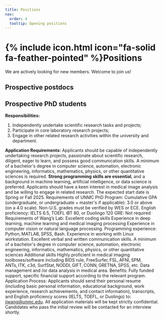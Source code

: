 ```yaml
---
title: Positions
nav:
  order: 4
  tooltip: Opening positions
---
```


# {% include icon.html icon="fa-solid fa-feather-pointed" %}Positions

We are actively looking for new members. Welcome to join us!

## Prospective postdocs

## Prospective PhD students
**Responsibilities:**
1. Independently undertake scientific research tasks and projects;
2. Participate in core laboratory research projects;
3. Engage in other related research activities within the university and department.
   
**Application Requirements:**
Applicants should be capable of independently undertaking research projects, passionate about scientific research, diligent, eager to learn, and possess good communication skills. A minimum of a bachelor's degree in computer science, automation, electronic engineering, informatics, mathematics, physics, or other quantitative sciences is required. **Strong programming skills are essential**, and a background in machine learning, artificial intelligence, or data science is preferred. Applicants should have a keen interest in medical image analysis and be willing to engage in related research. The expected start date is Spring or Fall 2025. 
Requirements of UNMC PhD Program:
Cumulative GPA (undergraduate, or undergraduate + master's if applicable): 3.0 or above (on a 4.0 scale). Non-U.S. grades must be verified by WES or ECE. 
English proficiency: IELTS 6.5, TOEFL iBT 80, or Duolingo 120 
GRE: Not required 
Requirements of Wang’s Lab:
Excellent coding skills 
Experience in deep learning, machine learning and medical imaging processing 
Experience in computer vision or natural language processing. 
Programming experience: Python, MATLAB, SPSS, Bash. 
Experience in working with Linux workstation. 
Excellent verbal and written communication skills. 
A minimum of a bachelor's degree in computer science, automation, electronic engineering, informatics, mathematics, physics, or other quantitative sciences 
Additional skills 
Highly proficient in medical imaging toolboxes/software including BIDS rule, FreeSurfer, FSL, AFNI, SPM, ANTs, ITK, c3d, SurfStat, NODDI, GIFT, CONN, GRETNA, SPSS, etc. 
Data management and /or data analysis in medical area. 
Benefits:
Fully funded support, specific financial support according to the relevant program. 
Application Process:
Applicants should send their personal resume (including basic personal information, educational background, work experience, research achievements, and contact information), transcripts, and English proficiency scores (IELTS, TOEFL, or Duolingo) to: jiwang@unmc.edu. All application materials will be kept strictly confidential. Candidates who pass the initial review will be contacted for an interview shortly. 
